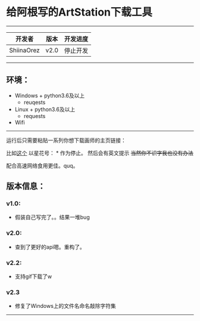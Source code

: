 # 给阿根写的ArtStation下载工具

-----

|开发者|版本|开发进度|
|------|---|--------|
|ShiinaOrez|v2.0|停止开发|

-----

## 环境：

+ Windows + python3.6及以上
  + reuqests
+ Linux + python3.6及以上
  + requests
+ Wifi
------

运行后只需要粘贴一系列你想下载画师的主页链接：

比如[这个](https://www.artstation.com/timbougami)
以星花号： * 作为停止。
然后会有英文提示  ~~当然你不识字我也没有办法~~

配合高速网络食用更佳。quq。

## 版本信息：

### v1.0:
  + 假装自己写完了。。结果一堆bug

### v2.0:
  + 查到了更好的api嗯。重构了。

### v2.2:
  + 支持gif下载了w

### v2.3
  + 修复了Windows上的文件名命名敲除字符集

-----
